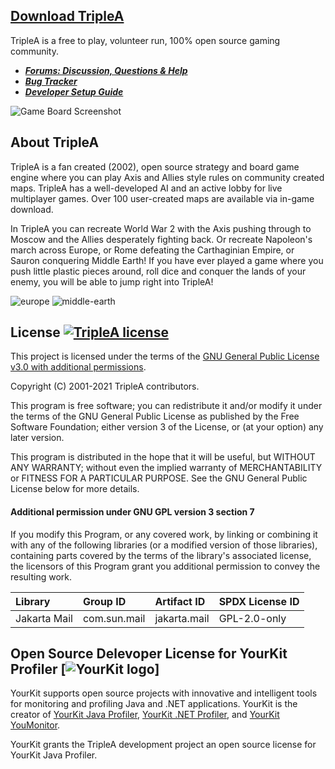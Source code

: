 ## [Download TripleA](http://triplea-game.org/download/)
TripleA is a free to play, volunteer run, 100% open source gaming community.

  - ***[Forums: Discussion, Questions & Help](https://forums.triplea-game.org/category/10/help-questions)***
  - ***[Bug Tracker](https://github.com/triplea-game/triplea/issues/new)***
  - ***[Developer Setup Guide](/docs/development/README.md)***

![Game Board Screenshot](https://user-images.githubusercontent.com/12397753/36015523-a4e28a24-0d23-11e8-84c0-c4bd0ee19ce0.png)

## About TripleA

TripleA is a fan created (2002), open source strategy and board game engine where you can play Axis and
Allies style rules on community created maps. TripleA has a well-developed AI and an active lobby for live
multiplayer games. Over 100 user-created maps are available via in-game download.

In TripleA you can recreate World War 2 with the Axis pushing through to Moscow and the Allies desperately
fighting back. Or recreate Napoleon's march across Europe, or Rome defeating the Carthaginian Empire,
or Sauron conquering Middle Earth! If you have ever played a game where you push little plastic
pieces around, roll dice and conquer the lands of your enemy, you will be able to jump right into TripleA!

![europe](https://user-images.githubusercontent.com/12397753/132109225-71e6c02d-425e-4b8d-9537-7ac66baebbfd.jpeg)
![middle-earth](https://user-images.githubusercontent.com/12397753/132109223-14a0aa2e-a950-4a5e-9937-3c4b52211cd9.jpeg)

## License<span>&nbsp;</span>[![TripleA license](https://img.shields.io/github/license/triplea-game/triplea.svg?style=flat-square)](https://github.com/triplea-game/triplea/blob/master/LICENSE)

This project is licensed under the terms of the
[GNU General Public License v3.0 with additional permissions](/LICENSE).

Copyright (C) 2001-2021 TripleA contributors.

This program is free software; you can redistribute it and/or modify it under the terms
of the GNU General Public License as published by the Free Software Foundation; either
version 3 of the License, or (at your option) any later version.

This program is distributed in the hope that it will be useful, but WITHOUT ANY WARRANTY;
without even the implied warranty of MERCHANTABILITY or FITNESS FOR A PARTICULAR PURPOSE.
See the GNU General Public License below for more details.

#### Additional permission under GNU GPL version 3 section 7

If you modify this Program, or any covered work, by linking or combining it with any
of the following libraries (or a modified version of those libraries), containing
parts covered by the terms of the library's associated license, the licensors of
this Program grant you additional permission to convey the resulting work.

Library | Group ID | Artifact ID | SPDX License ID
:-- | :-- | :-- | :--
Jakarta Mail | com.sun.mail | jakarta.mail | GPL-2.0-only

## Open Source Delevoper License for YourKit Profiler [![YourKit logo](https://www.yourkit.com/images/yklogo.png)]

YourKit supports open source projects with innovative and intelligent tools for monitoring and profiling Java and .NET applications.
YourKit is the creator of <a href="https://www.yourkit.com/java/profiler/">YourKit Java Profiler</a>, <a href="https://www.yourkit.com/.net/profiler/">YourKit .NET Profiler</a>, and <a href="https://www.yourkit.com/youmonitor/">YourKit YouMonitor</a>.

YourKit grants the TripleA development project an open source license for YourKit Java Profiler.
